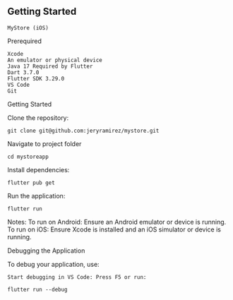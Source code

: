 ## Getting Started

    MyStore (iOS)

Prerequired

    Xcode
    An emulator or physical device
    Java 17 Required by Flutter
    Dart 3.7.0
    Flutter SDK 3.29.0
    VS Code
    Git

Getting Started

Clone the repository:

    git clone git@github.com:jeryramirez/mystore.git

Navigate to project folder
    
    cd mystoreapp

Install dependencies:

    flutter pub get

Run the application:

    flutter run
    
Notes:
        To run on Android: Ensure an Android emulator or device is running.
        To run on iOS: Ensure Xcode is installed and an iOS simulator or device is running.

Debugging the Application

To debug your application, use:

    Start debugging in VS Code: Press F5 or run:

    flutter run --debug
